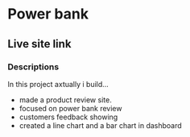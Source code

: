# Power bank 
## Live site link

### Descriptions 
In this project axtually i build...
   * made  a product review site.
   * focused on power bank review
   * customers feedback showing 
   * created a line chart and a bar chart in dashboard
  
